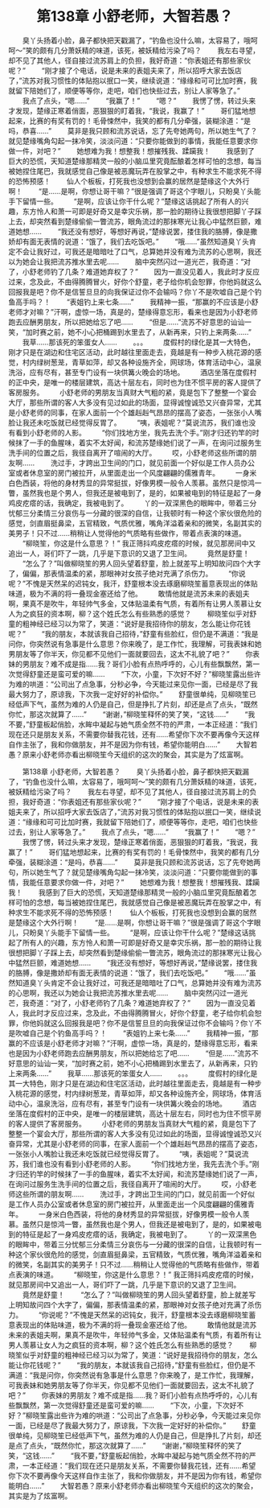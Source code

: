 # 　　第138章 小舒老师，大智若愚？
　　臭丫头扬着小脸，鼻子都快把天戳漏了，“钓鱼也没什么嘛，太容易了，哦呵呵～”笑的颇有几分萧妖精的味道，该死，被妖精给污染了吗？
　　我左右寻望，却不见了其他人，径自接过流苏肩上的负担，我好奇道：“你表姐还有那些家伙呢？”
　　“刚才接了个电话，说是未来的表姐夫来了，所以招呼大家去饭店了，”流苏对我习惯性的体贴抱以抿口一笑，继续说道：“缘缘和可可比加时赛，我就留下陪她们了，顺便等等你，走吧，咱们也快些过去，别让人家等急了。”
　　我点了点头，“嗯……”
　　“我赢了！”
　　“嗯？”
　　我愣了愣，转过头来才发现，楚缘正寒着俏面，恶狠狠的盯着我，“我说，我赢了！”
　　哥们猛地想起来，比赛的有奖有罚的！毛骨悚然中，我笑的都有几分牵强，装糊涂道：“是吗，恭喜……”
　　莫非是我只顾和流苏说话，忘了先夸她两句，所以她生气了？就见楚缘嘴角勾起一抹冷笑，淡淡问道：“只要你能做到的事情，我能任意要求你做一件，对吧？”
　　她想难为我！想整我！想摧残我、蹂躏我！
　　我感到了巨大的恐慌，天知道楚缘那精灵一般的小脑瓜里究竟酝酿着怎样可怕的念想，每当被她捏住尾巴，我就感觉自己像是被恶魔玩弄在股掌之中，有种求生不能求死不得的恐怖预感！
　　仙人个板板，打死我也没想到会赢的居然是楚缘这个大外行啊！
　　“是……是啊，你想让哥干嘛？”很是强调了哥这个字眼儿，只盼臭丫头能手下留情一些。
　　“是啊，应该让你干什么呢？”楚缘这话挑起了所有人的兴趣，东方怜人和萧一可即是好奇又是幸灾乐祸，那一脸的期待让我很想把脚丫子踩上去，却突然看到楚缘偷偷一瞥流苏，眼角流过的那抹寒光让我心中猛然巨颤，难道她想……
　　“我还没有想好，等想好再说，”楚缘说罢，搂住我的胳膊，像是撒娇却有面无表情的说道：“饿了，我们去吃饭吧。”
　　“哦……”虽然知道臭丫头肯定不会让我好过，可我还是暗暗吐了口气，总算她并没有难为流苏的心思啊，我还以为她会让我把流苏推水里去呢……
　　脑中突然闪过一道光芒，我奇道：“对了，小舒老师钓了几条？难道她弃权了？”
　　因为一直没见着人，我此时才反应过来，念及此，不由得腾腾冒火，好你个舒童，老子给你机会恕罪，你他妈就这么回报我是吧？你不是信誓旦旦的向我保证过你不会输吗？你丫不是吹嘘自己是个钓鱼高手吗？！
　　“表姐钓上来七条……”
　　我精神一振，“那赢的不应该是小舒老师才对嘛？”汗啊，虚惊一场，真是的，楚缘得意忘形，看来也是因为小舒老师跑去应酬男朋友，所以把她给忘了吧……
　　“但是……”流苏不好意思的讪讪一笑，“加时赛之前，她不小心把桶踢到水里去了，从新再来，只钓上来两条……”
　　我草……那该死的笨蛋女人……
　　。。。
　　度假村的绿化是其一大特色，刚才只是在湖边和住宅区活动，此时越往里面走去，竟越是有一种步入桃花源的感觉，村内绿树葱茏，青草如萍，却又各种设施齐全，网球场，体育活动中心，温泉洗浴，应有尽有，甚至专门设有一块供篝火晚会的场地。
　　酒店坐落在度假村的正中央，是唯一的楼层建筑，高达十层左右，同时也为住不惯平房的客人提供了客房服务。
　　小舒老师的男朋友当真财大气粗的紧，竟是包下了整整一个宴会大厅，那些所谓的客人大多没有见过如此的场面，显得诚惶诚恐又兴奋异常，尤其是小舒老师的同事，在家人面前一个个雄赳赳气昂昂的摆高了姿态，一张张小人嘴脸让我还未吃饭就已经觉得反胃了。
　　“咦，表姐呢？”莫说流苏，我们谁也没有看到小舒老师的人影。
　　“你们找地方坐，我先去洗个手。”刚才归还钓竿的时候抹了一手的鱼腥味，着实不太好闻，和流苏楚缘她们说了一声，在询问过服务生洗手间的位置之后，我径自离开了喧闹的大厅。
　　哎，小舒老师这些所谓的朋友啊……
　　洗过手，才跨出卫生间的门口，就见前面一个好似是工作人员办公室或者休息室的房门被拉开，从里面走出一个风度翩翩的儒雅青年。
　　一身米白色西装，将他的身材秀显的异常挺拔，好像男模一般令人羡慕。虽然只是惊鸿一瞥，虽然我也是个男人，但我还是被电到了，是的，如果被电到的特征是起了一身鸡皮疙瘩的话，我确定，我被电到了。
　　丫的一双深黑色的眼眸中，带着三分忧郁三分柔情三分哀伤与一分藏的很深的自信，让我顿时有一种这个家伙很危险的感觉，剑直眉挺鼻梁，五官精致，气质优雅，嘴角洋溢着亲和的微笑，名副其实的美男子！只不过……稍稍让人觉得他的气质略有些做作，带着点表演的味道。
　　“柳晓笙，你这是什么意思？！” 我正筛抖鸡皮疙瘩的时候，就见那房间中又追出一人，哥们吓了一跳，几乎是下意识的又退了卫生间。
　　竟然是舒童！
　　“怎么了？”叫做柳晓笙的男人回头望着舒童，脸上就差写上明知故问四个大字了，偏偏，那表情温柔的紧，那眼神对女孩子绝对充满了杀伤力。
　　“你说呢？”不愧是天然呆的迟钝女，我汗，舒童根本没去琢磨柳晓笙蓄意表现出的体贴味道，极为不满的将一叠现金塞还给了他。
　　敢情他就是流苏未来的表姐夫啊，果真不是吹牛，年轻帅气多金，又体贴温柔有气质，有着所有让男人羡慕让女人为之疯狂的资本啊，柳？这个姓氏怎么有些熟悉的感觉？
　　柳晓笙似乎对舒童的粗神经已经习以为常了，笑道：“说好是我招待你的朋友，怎么能让你花钱呢？”
　　“我的朋友，本就该我自己招待，”舒童有些脸红，但仍是不满道：“我是问你，你突然说有急事是什么意思？你来晚了，是工作忙，我理解，可我表妹和她男朋友等了你半天，你见都不见他们一面就要回去，这太不礼貌了吧？”
　　你表妹的男朋友？难不成是指……我？哥们小脸有点热呼呼的，心儿有些飘飘然，第一次觉得舒童还是蛮可爱的嘛……
　　“下次，小童，下次好不好？”柳晓笙露出些许为难的哄道：“公司出了点急事，分秒必争，今天能过来见你一面，已经是尽了我最大努力了，原谅我，下次我一定好好的补偿你。”
　　舒童很单纯，见柳晓笙已经低声下气，虽然为难的人仍是自己，但是挣扎了片刻，却还是点了点头，“既然你忙，那这次就算了……”
　　“谢谢，”柳晓笙释怀的笑了笑，“这钱……”
　　“我不要，”舒童板起俏脸，水眸中凝起与她气质全然不符的严肃，一本正经道：“我们现在还只是朋友关系，不需要你替我花钱，还有……希望你下次不要再像今天这样自作主张了，我和你做朋友，并不是因为你有钱，希望你能明白……”
　　大智若愚？原来小舒老师亦看出柳晓笙今天组织的这次的聚会，其实是为了炫富啊。

　　第138章 小舒老师，大智若愚？
　　臭丫头扬着小脸，鼻子都快把天戳漏了，“钓鱼也没什么嘛，太容易了，哦呵呵～”笑的颇有几分萧妖精的味道，该死，被妖精给污染了吗？
　　我左右寻望，却不见了其他人，径自接过流苏肩上的负担，我好奇道：“你表姐还有那些家伙呢？”
　　“刚才接了个电话，说是未来的表姐夫来了，所以招呼大家去饭店了，”流苏对我习惯性的体贴抱以抿口一笑，继续说道：“缘缘和可可比加时赛，我就留下陪她们了，顺便等等你，走吧，咱们也快些过去，别让人家等急了。”
　　我点了点头，“嗯……”
　　“我赢了！”
　　“嗯？”
　　我愣了愣，转过头来才发现，楚缘正寒着俏面，恶狠狠的盯着我，“我说，我赢了！”
　　哥们猛地想起来，比赛的有奖有罚的！毛骨悚然中，我笑的都有几分牵强，装糊涂道：“是吗，恭喜……”
　　莫非是我只顾和流苏说话，忘了先夸她两句，所以她生气了？就见楚缘嘴角勾起一抹冷笑，淡淡问道：“只要你能做到的事情，我能任意要求你做一件，对吧？”
　　她想难为我！想整我！想摧残我、蹂躏我！
　　我感到了巨大的恐慌，天知道楚缘那精灵一般的小脑瓜里究竟酝酿着怎样可怕的念想，每当被她捏住尾巴，我就感觉自己像是被恶魔玩弄在股掌之中，有种求生不能求死不得的恐怖预感！
　　仙人个板板，打死我也没想到会赢的居然是楚缘这个大外行啊！
　　“是……是啊，你想让哥干嘛？”很是强调了哥这个字眼儿，只盼臭丫头能手下留情一些。
　　“是啊，应该让你干什么呢？”楚缘这话挑起了所有人的兴趣，东方怜人和萧一可即是好奇又是幸灾乐祸，那一脸的期待让我很想把脚丫子踩上去，却突然看到楚缘偷偷一瞥流苏，眼角流过的那抹寒光让我心中猛然巨颤，难道她想……
　　“我还没有想好，等想好再说，”楚缘说罢，搂住我的胳膊，像是撒娇却有面无表情的说道：“饿了，我们去吃饭吧。”
　　“哦……”虽然知道臭丫头肯定不会让我好过，可我还是暗暗吐了口气，总算她并没有难为流苏的心思啊，我还以为她会让我把流苏推水里去呢……
　　脑中突然闪过一道光芒，我奇道：“对了，小舒老师钓了几条？难道她弃权了？”
　　因为一直没见着人，我此时才反应过来，念及此，不由得腾腾冒火，好你个舒童，老子给你机会恕罪，你他妈就这么回报我是吧？你不是信誓旦旦的向我保证过你不会输吗？你丫不是吹嘘自己是个钓鱼高手吗？！
　　“表姐钓上来七条……”
　　我精神一振，“那赢的不应该是小舒老师才对嘛？”汗啊，虚惊一场，真是的，楚缘得意忘形，看来也是因为小舒老师跑去应酬男朋友，所以把她给忘了吧……
　　“但是……”流苏不好意思的讪讪一笑，“加时赛之前，她不小心把桶踢到水里去了，从新再来，只钓上来两条……”
　　我草……那该死的笨蛋女人……
　　。。。
　　度假村的绿化是其一大特色，刚才只是在湖边和住宅区活动，此时越往里面走去，竟越是有一种步入桃花源的感觉，村内绿树葱茏，青草如萍，却又各种设施齐全，网球场，体育活动中心，温泉洗浴，应有尽有，甚至专门设有一块供篝火晚会的场地。
　　酒店坐落在度假村的正中央，是唯一的楼层建筑，高达十层左右，同时也为住不惯平房的客人提供了客房服务。
　　小舒老师的男朋友当真财大气粗的紧，竟是包下了整整一个宴会大厅，那些所谓的客人大多没有见过如此的场面，显得诚惶诚恐又兴奋异常，尤其是小舒老师的同事，在家人面前一个个雄赳赳气昂昂的摆高了姿态，一张张小人嘴脸让我还未吃饭就已经觉得反胃了。
　　“咦，表姐呢？”莫说流苏，我们谁也没有看到小舒老师的人影。
　　“你们找地方坐，我先去洗个手。”刚才归还钓竿的时候抹了一手的鱼腥味，着实不太好闻，和流苏楚缘她们说了一声，在询问过服务生洗手间的位置之后，我径自离开了喧闹的大厅。
　　哎，小舒老师这些所谓的朋友啊……
　　洗过手，才跨出卫生间的门口，就见前面一个好似是工作人员办公室或者休息室的房门被拉开，从里面走出一个风度翩翩的儒雅青年。
　　一身米白色西装，将他的身材秀显的异常挺拔，好像男模一般令人羡慕。虽然只是惊鸿一瞥，虽然我也是个男人，但我还是被电到了，是的，如果被电到的特征是起了一身鸡皮疙瘩的话，我确定，我被电到了。
　　丫的一双深黑色的眼眸中，带着三分忧郁三分柔情三分哀伤与一分藏的很深的自信，让我顿时有一种这个家伙很危险的感觉，剑直眉挺鼻梁，五官精致，气质优雅，嘴角洋溢着亲和的微笑，名副其实的美男子！只不过……稍稍让人觉得他的气质略有些做作，带着点表演的味道。
　　“柳晓笙，你这是什么意思？！” 我正筛抖鸡皮疙瘩的时候，就见那房间中又追出一人，哥们吓了一跳，几乎是下意识的又退了卫生间。
　　竟然是舒童！
　　“怎么了？”叫做柳晓笙的男人回头望着舒童，脸上就差写上明知故问四个大字了，偏偏，那表情温柔的紧，那眼神对女孩子绝对充满了杀伤力。
　　“你说呢？”不愧是天然呆的迟钝女，我汗，舒童根本没去琢磨柳晓笙蓄意表现出的体贴味道，极为不满的将一叠现金塞还给了他。
　　敢情他就是流苏未来的表姐夫啊，果真不是吹牛，年轻帅气多金，又体贴温柔有气质，有着所有让男人羡慕让女人为之疯狂的资本啊，柳？这个姓氏怎么有些熟悉的感觉？
　　柳晓笙似乎对舒童的粗神经已经习以为常了，笑道：“说好是我招待你的朋友，怎么能让你花钱呢？”
　　“我的朋友，本就该我自己招待，”舒童有些脸红，但仍是不满道：“我是问你，你突然说有急事是什么意思？你来晚了，是工作忙，我理解，可我表妹和她男朋友等了你半天，你见都不见他们一面就要回去，这太不礼貌了吧？”
　　你表妹的男朋友？难不成是指……我？哥们小脸有点热呼呼的，心儿有些飘飘然，第一次觉得舒童还是蛮可爱的嘛……
　　“下次，小童，下次好不好？”柳晓笙露出些许为难的哄道：“公司出了点急事，分秒必争，今天能过来见你一面，已经是尽了我最大努力了，原谅我，下次我一定好好的补偿你。”
　　舒童很单纯，见柳晓笙已经低声下气，虽然为难的人仍是自己，但是挣扎了片刻，却还是点了点头，“既然你忙，那这次就算了……”
　　“谢谢，”柳晓笙释怀的笑了笑，“这钱……”
　　“我不要，”舒童板起俏脸，水眸中凝起与她气质全然不符的严肃，一本正经道：“我们现在还只是朋友关系，不需要你替我花钱，还有……希望你下次不要再像今天这样自作主张了，我和你做朋友，并不是因为你有钱，希望你能明白……”
　　大智若愚？原来小舒老师亦看出柳晓笙今天组织的这次的聚会，其实是为了炫富啊。
